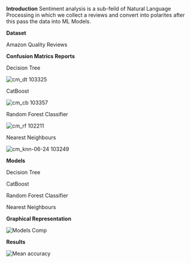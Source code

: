 **Introduction**
Sentiment analysis is a sub-feild of Natural Language Processing in which we collect a reviews and convert into polarites after this pass the data into ML Models.


**Dataset**

Amazon Quality Reviews



**Confusion Matrics Reports**


Decision Tree


![cm_dt 103325](https://user-images.githubusercontent.com/80381336/175469369-a92bc058-79c4-4ab6-a368-5620f2a219c4.png)


CatBoost


![cm_cb 103357](https://user-images.githubusercontent.com/80381336/175469397-cda7c753-fdf6-4fa7-ac1b-c5f21b690c0b.png)



 Random Forest Classifier
 
 
![cm_rf 102211](https://user-images.githubusercontent.com/80381336/175469449-f8db59c0-5588-492b-a90c-30e3d6e02a0e.png)


 Nearest Neighbours
 
 
 ![cm_knn-06-24 103249](https://user-images.githubusercontent.com/80381336/175469521-1da9b94d-b5cf-41d1-86b9-bbc2803c872d.png)



 **Models**
 
 
 Decision Tree
 
 CatBoost
 
 Random Forest Classifier
 
 Nearest Neighbours
 
 
 **Graphical Representation**

![Models Comp](https://user-images.githubusercontent.com/80381336/175468768-9bc9af53-a112-4860-b579-105741932da5.png)


 

**Results**

![Mean accuracy](https://user-images.githubusercontent.com/80381336/175468811-2c653817-ebb3-41c8-97bf-5132f8eaf4cb.png)

